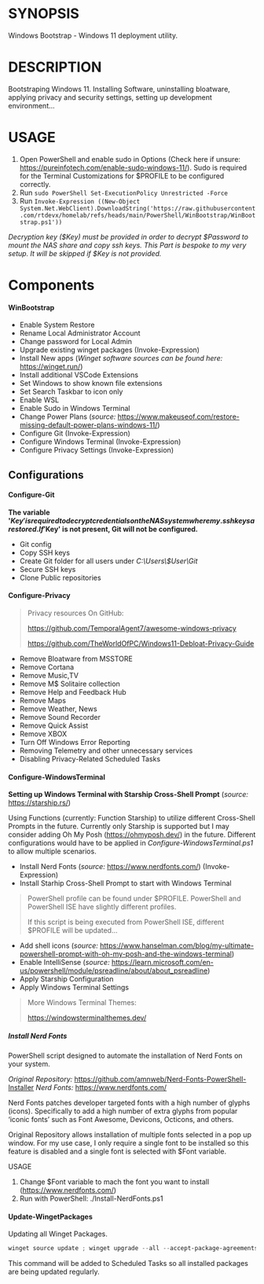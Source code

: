 # SYNOPSIS
Windows Bootstrap - Windows 11 deployment utility.
 
# DESCRIPTION
Bootstraping Windows 11. Installing Software, uninstalling bloatware, applying privacy and security settings, setting up development environment...

# USAGE
1. Open PowerShell and enable sudo in Options (Check here if unsure: https://pureinfotech.com/enable-sudo-windows-11/). Sudo is required for the Terminal Customizations for $PROFILE to be configured correctly.
2. Run `sudo PowerShell Set-ExecutionPolicy Unrestricted -Force`
3. Run `Invoke-Expression ((New-Object System.Net.WebClient).DownloadString('https://raw.githubusercontent.com/rtdevx/homelab/refs/heads/main/PowerShell/WinBootstrap/WinBootstrap.ps1'))`

_Decryption key ($Key) must be provided in order to decrypt $Password to mount the NAS share and copy ssh keys. This Part is bespoke to my very setup. It will be skipped if $Key is not provided._

# Components

#### WinBootstrap

- Enable System Restore
- Rename Local Administrator Account
- Change password for Local Admin
- Upgrade existing winget packages (Invoke-Expression)
- Install New apps (*Winget software sources can be found here:* https://winget.run/)
- Install additional VSCode Extensions
- Set Windows to show known file extensions
- Set Search Taskbar to icon only
- Enable WSL
- Enable Sudo in Windows Terminal
- Change Power Plans (*source:* https://www.makeuseof.com/restore-missing-default-power-plans-windows-11/)
- Configure Git (Invoke-Expression)
- Configure Windows Terminal (Invoke-Expression)
- Configure Privacy Settings (Invoke-Expression)

## Configurations

#### Configure-Git

**The variable '$Key' is required to decrypt credentials on the NAS system where my .ssh keys are stored. If '$Key' is not present, Git will not be configured.**

- Git config
- Copy SSH keys
- Create Git folder for all users under *C:\Users\\$User\Git*
- Secure SSH keys
- Clone Public repositories

#### Configure-Privacy

> Privacy resources On GitHub:
>
> https://github.com/TemporalAgent7/awesome-windows-privacy
>
> https://github.com/TheWorldOfPC/Windows11-Debloat-Privacy-Guide

- Remove Bloatware from MSSTORE
- Remove Cortana
- Remove Music,TV
- Remove M$ Solitaire collection
- Remove Help and Feedback Hub
- Remove Maps
- Remove Weather, News
- Remove Sound Recorder
- Remove Quick Assist
- Remove XBOX
- Turn Off Windows Error Reporting
- Removing Telemetry and other unnecessary services
- Disabling Privacy-Related Scheduled Tasks

#### Configure-WindowsTerminal

**Setting up Windows Terminal with Starship Cross-Shell Prompt** (*source:* https://starship.rs/)

Using Functions (currently: Function Starship) to utilize different Cross-Shell Prompts in the future. Currently only Starship is supported but I may consider adding Oh My Posh (https://ohmyposh.dev/) in the future. Different configurations would have to be applied in *Configure-WindowsTerminal.ps1* to allow multiple scenarios.

- Install Nerd Fonts (*source:* https://www.nerdfonts.com/) (Invoke-Expression)
- Install Starhip Cross-Shell Prompt to start with Windows Terminal

> PowerShell profile can be found under $PROFILE. PowerShell and PowerShell ISE have slightly different profiles.
>
> If this script is being executed from PowerShell ISE, different $PROFILE will be updated...

- Add shell icons (*source:* https://www.hanselman.com/blog/my-ultimate-powershell-prompt-with-oh-my-posh-and-the-windows-terminal)
- Enable IntelliSense (*source:* https://learn.microsoft.com/en-us/powershell/module/psreadline/about/about_psreadline)
- Apply Starship Configuration
- Apply Windows Terminal Settings

> More Windows Terminal Themes:
> 
> https://windowsterminalthemes.dev/

##### Install Nerd Fonts

PowerShell script designed to automate the installation of Nerd Fonts on your system.

*Original Repository:* https://github.com/amnweb/Nerd-Fonts-PowerShell-Installer
*Nerd Fonts:* https://www.nerdfonts.com/

Nerd Fonts patches developer targeted fonts with a high number of glyphs (icons). 
Specifically to add a high number of extra glyphs from popular ‘iconic fonts’ such as 
Font Awesome, Devicons, Octicons, and others.

Original Repository allows installation of multiple fonts selected in a pop up window. 
For my use case, I only require a single font to be installed so this feature is disabled and a single font is selected with $Font variable.

USAGE
1. Change $Font variable to mach the font you want to install (https://www.nerdfonts.com/)
2. Run with PowerShell: ./Install-NerdFonts.ps1

#### Update-WingetPackages

Updating all Winget Packages.

```PowerShell
winget source update ; winget upgrade --all --accept-package-agreements --accept-source-agreements --silent
```

This command will be added to Scheduled Tasks so all installed packages are being updated regularly.